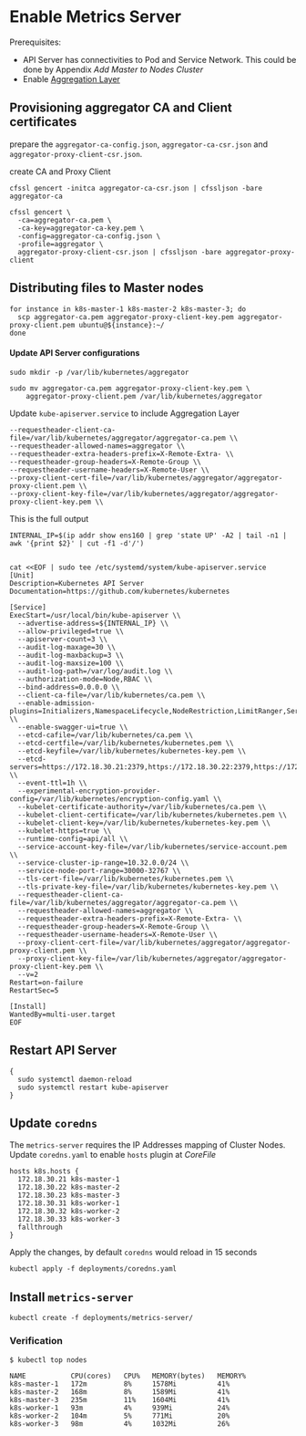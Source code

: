 # Enable Metrics Server

Prerequisites:

- API Server has connectivities to Pod and Service Network. This could be done by Appendix _Add Master to Nodes Cluster_
- Enable [Aggregation Layer](https://kubernetes.io/docs/tasks/access-kubernetes-api/configure-aggregation-layer/)

## Provisioning aggregator CA and Client certificates

prepare the `aggregator-ca-config.json`, `aggregator-ca-csr.json` and `aggregator-proxy-client-csr.json`.

create CA and Proxy Client

```
cfssl gencert -initca aggregator-ca-csr.json | cfssljson -bare aggregator-ca

cfssl gencert \
  -ca=aggregator-ca.pem \
  -ca-key=aggregator-ca-key.pem \
  -config=aggregator-ca-config.json \
  -profile=aggregator \
  aggregator-proxy-client-csr.json | cfssljson -bare aggregator-proxy-client
```

## Distributing files to Master nodes

```
for instance in k8s-master-1 k8s-master-2 k8s-master-3; do
  scp aggregator-ca.pem aggregator-proxy-client-key.pem aggregator-proxy-client.pem ubuntu@${instance}:~/
done  
```

#### Update API Server configurations

```
sudo mkdir -p /var/lib/kubernetes/aggregator

sudo mv aggregator-ca.pem aggregator-proxy-client-key.pem \
    aggregator-proxy-client.pem /var/lib/kubernetes/aggregator
```

Update `kube-apiserver.service` to include Aggregation Layer

```
--requestheader-client-ca-file=/var/lib/kubernetes/aggregator/aggregator-ca.pem \\
--requestheader-allowed-names=aggregator \\
--requestheader-extra-headers-prefix=X-Remote-Extra- \\
--requestheader-group-headers=X-Remote-Group \\
--requestheader-username-headers=X-Remote-User \\
--proxy-client-cert-file=/var/lib/kubernetes/aggregator/aggregator-proxy-client.pem \\
--proxy-client-key-file=/var/lib/kubernetes/aggregator/aggregator-proxy-client-key.pem \\
```

This is the full output

```
INTERNAL_IP=$(ip addr show ens160 | grep 'state UP' -A2 | tail -n1 | awk '{print $2}' | cut -f1 -d'/')


cat <<EOF | sudo tee /etc/systemd/system/kube-apiserver.service
[Unit]
Description=Kubernetes API Server
Documentation=https://github.com/kubernetes/kubernetes

[Service]
ExecStart=/usr/local/bin/kube-apiserver \\
  --advertise-address=${INTERNAL_IP} \\
  --allow-privileged=true \\
  --apiserver-count=3 \\
  --audit-log-maxage=30 \\
  --audit-log-maxbackup=3 \\
  --audit-log-maxsize=100 \\
  --audit-log-path=/var/log/audit.log \\
  --authorization-mode=Node,RBAC \\
  --bind-address=0.0.0.0 \\
  --client-ca-file=/var/lib/kubernetes/ca.pem \\
  --enable-admission-plugins=Initializers,NamespaceLifecycle,NodeRestriction,LimitRanger,ServiceAccount,DefaultStorageClass,ResourceQuota \\
  --enable-swagger-ui=true \\
  --etcd-cafile=/var/lib/kubernetes/ca.pem \\
  --etcd-certfile=/var/lib/kubernetes/kubernetes.pem \\
  --etcd-keyfile=/var/lib/kubernetes/kubernetes-key.pem \\
  --etcd-servers=https://172.18.30.21:2379,https://172.18.30.22:2379,https://172.18.30.23:2379 \\
  --event-ttl=1h \\
  --experimental-encryption-provider-config=/var/lib/kubernetes/encryption-config.yaml \\
  --kubelet-certificate-authority=/var/lib/kubernetes/ca.pem \\
  --kubelet-client-certificate=/var/lib/kubernetes/kubernetes.pem \\
  --kubelet-client-key=/var/lib/kubernetes/kubernetes-key.pem \\
  --kubelet-https=true \\
  --runtime-config=api/all \\
  --service-account-key-file=/var/lib/kubernetes/service-account.pem \\
  --service-cluster-ip-range=10.32.0.0/24 \\
  --service-node-port-range=30000-32767 \\
  --tls-cert-file=/var/lib/kubernetes/kubernetes.pem \\
  --tls-private-key-file=/var/lib/kubernetes/kubernetes-key.pem \\
  --requestheader-client-ca-file=/var/lib/kubernetes/aggregator/aggregator-ca.pem \\
  --requestheader-allowed-names=aggregator \\
  --requestheader-extra-headers-prefix=X-Remote-Extra- \\
  --requestheader-group-headers=X-Remote-Group \\
  --requestheader-username-headers=X-Remote-User \\
  --proxy-client-cert-file=/var/lib/kubernetes/aggregator/aggregator-proxy-client.pem \\
  --proxy-client-key-file=/var/lib/kubernetes/aggregator/aggregator-proxy-client-key.pem \\
  --v=2
Restart=on-failure
RestartSec=5

[Install]
WantedBy=multi-user.target
EOF
```

## Restart API Server

```
{
  sudo systemctl daemon-reload
  sudo systemctl restart kube-apiserver
}
```

## Update `coredns`

The `metrics-server` requires the IP Addresses mapping of Cluster Nodes. Update `coredns.yaml` to enable `hosts` plugin at _CoreFile_

```
hosts k8s.hosts {
  172.18.30.21 k8s-master-1
  172.18.30.22 k8s-master-2
  172.18.30.23 k8s-master-3
  172.18.30.31 k8s-worker-1
  172.18.30.32 k8s-worker-2
  172.18.30.33 k8s-worker-3
  fallthrough
}
```

Apply the changes, by default `coredns` would reload in 15 seconds

```
kubectl apply -f deployments/coredns.yaml
```

## Install `metrics-server`

```
kubectl create -f deployments/metrics-server/
```

### Verification

```
$ kubectl top nodes

NAME           CPU(cores)   CPU%   MEMORY(bytes)   MEMORY%
k8s-master-1   172m         8%     1578Mi          41%
k8s-master-2   168m         8%     1589Mi          41%
k8s-master-3   235m         11%    1604Mi          41%
k8s-worker-1   93m          4%     939Mi           24%
k8s-worker-2   104m         5%     771Mi           20%
k8s-worker-3   98m          4%     1032Mi          26%
```

